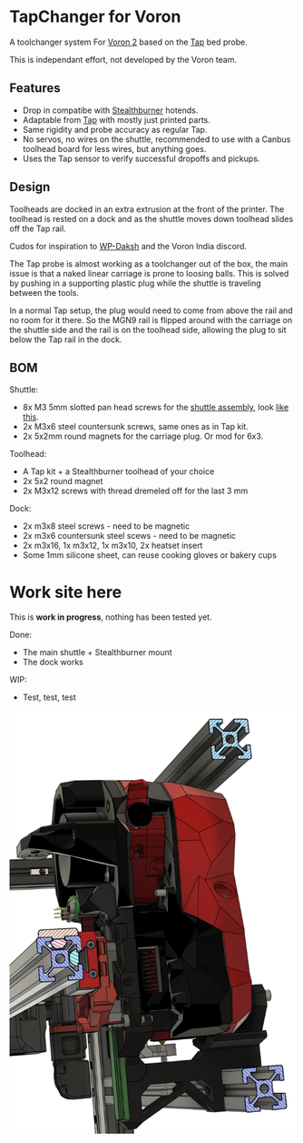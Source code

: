 # TapChanger for Voron
A toolchanger system For [Voron 2](https://github.com/VoronDesign/Voron-2) based on the [Tap](https://github.com/VoronDesign/Voron-Tap) bed probe.

This is independant effort, not developed by the Voron team.

## Features
* Drop in compatibe with [Stealthburner](https://github.com/VoronDesign/Voron-Stealthburner) hotends.
* Adaptable from [Tap](https://github.com/VoronDesign/Voron-Tap) with mostly just printed parts.
* Same rigidity and probe accuracy as regular Tap.
* No servos, no wires on the shuttle, recommended to use with a Canbus toolhead board for less wires, but anything goes.
* Uses the Tap sensor to verify successful dropoffs and pickups.


## Design

Toolheads are docked in an extra extrusion at the front of the printer. The toolhead is rested on a dock and as the shuttle moves down toolhead slides off the Tap rail.

Cudos for inspiration to [WP-Daksh](https://github.com/ankurv2k6/wp-daksh-toolchanger) and the Voron India discord.

The Tap probe is almost working as a toolchanger out of the box, the main issue is that a naked linear carriage is prone to loosing balls.
This is solved by pushing in a supporting plastic plug while the shuttle is traveling between the tools.

In a normal Tap setup, the plug would need to come from above the rail and no room for it there. So the MGN9 rail is flipped around with the carriage on the shuttle side and the rail is on the toolhead side, allowing the plug to sit below the Tap rail in the dock.

## BOM

Shuttle:
 * 8x M3 5mm slotted pan head screws for the [shuttle assembly](assembly.md), look [like this](https://accu-components.com/us/pan-head-screws/7119-SFP-M3-5-A4).
 * 2x M3x6 steel countersunk screws, same ones as in Tap kit.
 * 2x 5x2mm round magnets for the carriage plug. Or mod for 6x3.
 
Toolhead:
 * A Tap kit + a Stealthburner toolhead of your choice
 * 2x 5x2 round magnet
 * 2x M3x12 screws with thread dremeled off for the last 3 mm

Dock:
 * 2x m3x8 steel screws - need to be magnetic
 * 2x m3x6 countersunk steel scews - need to be magnetic
 * 2x m3x16, 1x m3x12, 1x m3x10, 2x heatset insert
 * Some 1mm silicone sheet, can reuse cooking gloves or bakery cups

# Work site here

This is **work in progress**, nothing has been tested yet.

Done:
* The main shuttle + Stealthburner mount
* The dock works

WIP: 
* Test, test, test


![Preview](/images/side.png)
